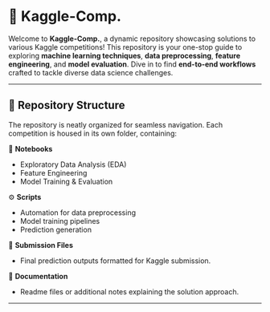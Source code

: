 # 🚀 Kaggle-Comp.  

Welcome to **Kaggle-Comp.**, a dynamic repository showcasing solutions to various Kaggle competitions! This repository is your one-stop guide to exploring **machine learning techniques**, **data preprocessing**, **feature engineering**, and **model evaluation**. Dive in to find **end-to-end workflows** crafted to tackle diverse data science challenges.  

---

## 📂 Repository Structure  

The repository is neatly organized for seamless navigation. Each competition is housed in its own folder, containing:  

📒 **Notebooks**  
- Exploratory Data Analysis (EDA)  
- Feature Engineering  
- Model Training & Evaluation  

⚙️ **Scripts**  
- Automation for data preprocessing  
- Model training pipelines  
- Prediction generation  

📄 **Submission Files**  
- Final prediction outputs formatted for Kaggle submission.  

📝 **Documentation**  
- Readme files or additional notes explaining the solution approach.  

---
